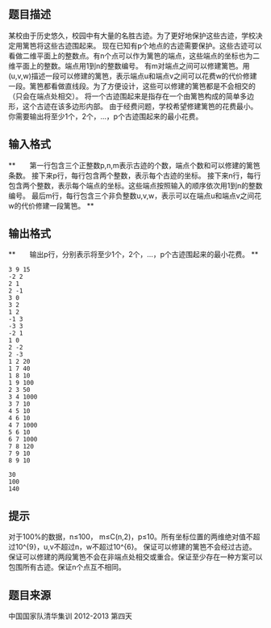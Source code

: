 


## 题目描述
某校由于历史悠久，校园中有大量的名胜古迹。为了更好地保护这些古迹，学校决定用篱笆将这些古迹围起来。
现在已知有p个地点的古迹需要保护。这些古迹可以看做二维平面上的整数点。有n个点可以作为篱笆的端点，这些端点的坐标也为二维平面上的整数。端点用1到n的整数编号。
有m对端点之间可以修建篱笆。用(u,v,w)描述一段可以修建的篱笆，表示端点u和端点v之间可以花费w的代价修建一段。篱笆都看做直线段。为了方便设计，这些可以修建的篱笆都是不会相交的（只会在端点处相交）。
将一个古迹围起来是指存在一个由篱笆构成的简单多边形，这个古迹在该多边形内部。
由于经费问题，学校希望修建篱笆的花费最小。你需要输出将至少1个，2个，…，p个古迹围起来的最小花费。
## 输入格式
**　　第一行包含三个正整数p,n,m表示古迹的个数，端点个数和可以修建的篱笆条数。
接下来p行，每行包含两个整数，表示每个古迹的坐标。
接下来n行，每行包含两个整数，表示每个端点的坐标。这些端点按照输入的顺序依次用1到n的整数编号。
最后m行，每行包含三个非负整数u,v,w，表示可以在端点u和端点v之间花w的代价修建一段篱笆。
** 
## 输出格式
**　　输出p行，分别表示将至少1个，2个，…，p个古迹围起来的最小花费。
** 

```input1
3 9 15
-2 2
2 1
2 -1
3 0
3 2
1 2
-1 3
-3 3
-2 1
1 0
2 -2
2 -3
1 2 20
1 7 40
1 8 10
1 9 100
2 3 50
3 4 1000
3 7 10
4 5 10
4 6 10
4 7 1000
5 6 10
6 7 1000
7 8 120
7 9 10
8 9 10

```

```output1
30
100
140
```

## 提示
对于100%的数据，n≤100， m≤C(n,2)，p≤10。所有坐标位置的两维绝对值不超过10^{9}，u,v不超过n，w不超过10^{6}。
保证可以修建的篱笆不会经过古迹。保证可以修建的两段篱笆不会在非端点处相交或重合。保证至少存在一种方案可以包围所有古迹。保证n个点互不相同。
## 题目来源
中国国家队清华集训 2012-2013 第四天


